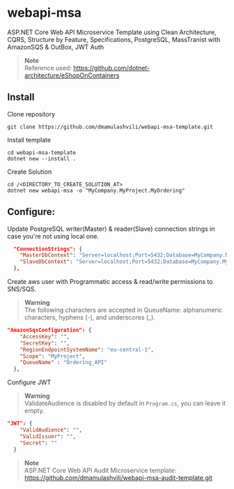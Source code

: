 # webapi-msa
ASP.NET Core Web API Microservice Template using Clean Architecture, CQRS, Structure by Feature, Specifications, PostgreSQL, MassTranist with AmazonSQS & OutBox, JWT Auth 
> **Note**  
> Reference used: <https://github.com/dotnet-architecture/eShopOnContainers> 

## Install
Clone repository
```console
git clone https://github.com/dmamulashvili/webapi-msa-template.git
```

Install template
```console
cd webapi-msa-template
dotnet new --install .
```

Create Solution
```console
cd /<DIRECTORY_TO_CREATE_SOLUTION_AT>
dotnet new webapi-msa -o "MyCompany.MyProject.MyOrdering"
```
## Configure:
Update PostgreSQL writer(Master) & reader(Slave) connection strings in case you're not using local one.
```json
  "ConnectionStrings": {
    "MasterDbContext": "Server=localhost;Port=5432;Database=MyCompany.MyProject.MyOrderingDb;User Id=postgres;password=postgres",
    "SlaveDbContext": "Server=localhost;Port=5432;Database=MyCompany.MyProject.MyOrderingDb;User Id=postgres;password=postgres;"
  },
```
Create aws user with Programmatic access & read/write permissions to SNS/SQS.
>**Warning**  
>The following characters are accepted in QueueName: alphanumeric characters, hyphens (-), and underscores (_).
```json
"AmazonSqsConfiguration": {
    "AccessKey": "",
    "SecretKey": "",
    "RegionEndpointSystemName": "eu-central-1",
    "Scope": "MyProject",
    "QueueName" : "Ordering_API"
  },
```
Configure JWT
>**Warning**  
>ValidateAudience is disabled by default in `Program.cs`, you can leave it empty.
```json
"JWT": {
    "ValidAudience": "",
    "ValidIssuer": "",
    "Secret": ""
  }
```

> **Note**   
> ASP.NET Core Web API Audit Microservice template: <https://github.com/dmamulashvili/webapi-msa-audit-template.git> 
